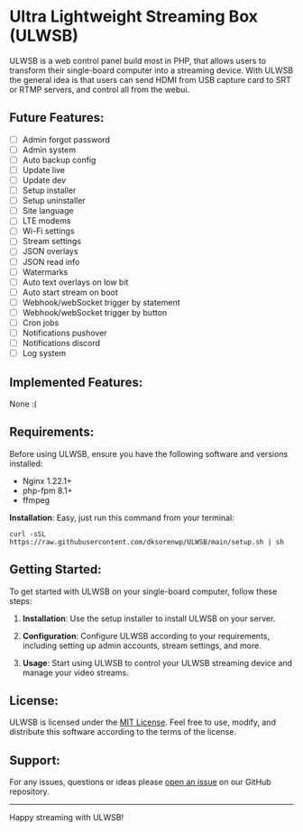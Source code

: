 # Ultra Lightweight Streaming Box (ULWSB)

ULWSB is a web control panel build most in PHP, that allows users to transform their single-board computer into a streaming device. With ULWSB the general idea is that users can send HDMI from USB capture card to SRT or RTMP servers, and control all from the webui.



## Future Features:

- [ ] Admin forgot password
- [ ] Admin system
- [ ] Auto backup config
- [ ] Update live
- [ ] Update dev
- [ ] Setup installer
- [ ] Setup uninstaller
- [ ] Site language
- [ ] LTE modems
- [ ] Wi-Fi settings
- [ ] Stream settings
- [ ] JSON overlays
- [ ] JSON read info
- [ ] Watermarks
- [ ] Auto text overlays on low bit
- [ ] Auto start stream on boot
- [ ] Webhook/webSocket trigger by statement
- [ ] Webhook/webSocket trigger by button
- [ ] Cron jobs
- [ ] Notifications pushover
- [ ] Notifications discord
- [ ] Log system

## Implemented Features:

None :(


## Requirements:

Before using ULWSB, ensure you have the following software and versions installed:

- Nginx 1.22.1+
- php-fpm 8.1+
- ffmpeg




**Installation**: Easy, just run this command from your terminal:

```shell
curl -sSL https://raw.githubusercontent.com/dksorenwp/ULWSB/main/setup.sh | sh
```




## Getting Started:

To get started with ULWSB on your single-board computer, follow these steps:

1. **Installation**: Use the setup installer to install ULWSB on your server.

2. **Configuration**: Configure ULWSB according to your requirements, including setting up admin accounts, stream settings, and more.

3. **Usage**: Start using ULWSB to control your ULWSB streaming device and manage your video streams.


## License:

ULWSB is licensed under the [MIT License](LICENSE). Feel free to use, modify, and distribute this software according to the terms of the license.

## Support:

For any issues, questions or ideas please [open an issue](https://github.com/dksorenwp/ulwsb/issues) on our GitHub repository.

---

Happy streaming with ULWSB!
